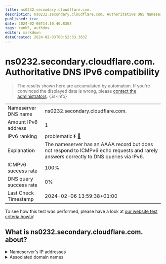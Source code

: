 ```yaml
---
title: ns0232.secondary.cloudflare.com.
description: ns0232.secondary.cloudflare.com. Authoritative DNS Nameserver IPv6 compatibility
published: true
date: 2024-02-06T14:10:46.836Z
tags: rank5, authdns
editor: markdown
dateCreated: 2024-02-03T00:52:33.303Z
---
```


# ns0232.secondary.cloudflare.com. Authoritative DNS IPv6 compatibility

> The results shown here are accumulated by automation. If you're convinced the displayed data is wrong, please [contact the administrators](/howto/chat). 
{.is-info}




|   |   |
| - | - |
| Nameserver DNS name | ns0232.secondary.cloudflare.com.
| Amount IPv6 address | 1
| IPv6 ranking | problematic :arrow_double_down: [🔗](/howto/ranking) |
| Explanation | The nameserver has an AAAA record but does not respond to ICMPv6 echo requests and rarely answers correctly to DNS queries via IPv6. |
| ICMPv6 success rate | 100%|
| DNS query success rate | 0% |
| Last Check Timestamp | 2024-02-06 13:59:38+01:00 |

To see how this test was performed, please have a look at [our website test criteria howto](/howto/testcriteria/authdns)!


## What is ns0232.secondary.cloudflare.com. about?




<details>
<summary>Nameserver's IP addresses</summary>

2606:4700:59::a29f:216b

</details>



<details>
<summary>Associated domain names</summary>

www.caixabank.com

</details>
